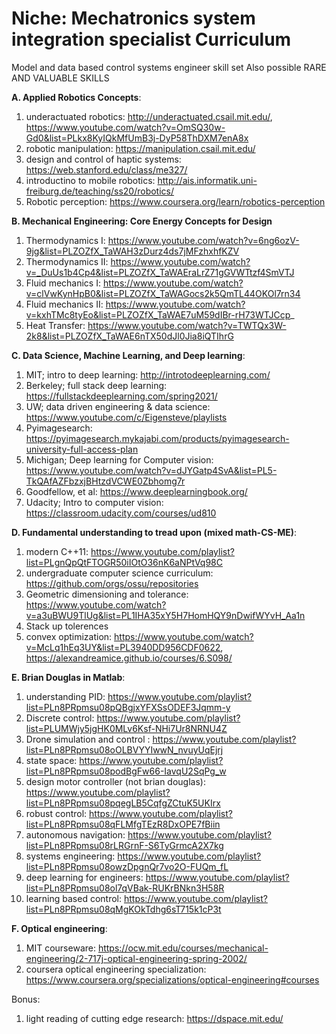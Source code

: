 # Niche: Mechatronics system integration specialist Curriculum

Model and data based control systems engineer skill set 
Also possible RARE AND VALUABLE SKILLS

**A. Applied Robotics Concepts**:
1. underactuated robotics: http://underactuated.csail.mit.edu/, https://www.youtube.com/watch?v=OmSQ30w-Gd0&list=PLkx8KyIQkMfUmB3j-DyP58ThDXM7enA8x
2. robotic manipulation: https://manipulation.csail.mit.edu/
3. design and control of haptic systems: https://web.stanford.edu/class/me327/
4. introductino to mobile robotics: http://ais.informatik.uni-freiburg.de/teaching/ss20/robotics/
5. Robotic perception: https://www.coursera.org/learn/robotics-perception

**B. Mechanical Engineering: Core Energy Concepts for Design**
1. Thermodynamics I: https://www.youtube.com/watch?v=6ng6ozV-9jg&list=PLZOZfX_TaWAH3zDurz4ds7jMFzhxhfKZV
2. Thermodynamics II: https://www.youtube.com/watch?v=_DuUs1b4Cp4&list=PLZOZfX_TaWAEraLrZ71gGVWTtzf4SmVTJ
3. Fluid mechanics I: https://www.youtube.com/watch?v=clVwKynHpB0&list=PLZOZfX_TaWAGocs2k5QmTL44OKOl7rn34
4. Fluid mechanics II: https://www.youtube.com/watch?v=kxhTMc8tyEo&list=PLZOZfX_TaWAE7uM59dIBr-rH73WTJCcp_
5. Heat Transfer: https://www.youtube.com/watch?v=TWTQx3W-2k8&list=PLZOZfX_TaWAE6nTX50dJl0Jia8iQTIhrG

**C. Data Science, Machine Learning, and Deep learning**:
1.  MIT; intro to deep learning: http://introtodeeplearning.com/
2.  Berkeley; full stack deep learning: https://fullstackdeeplearning.com/spring2021/
3.  UW; data driven engineering & data science: https://www.youtube.com/c/Eigensteve/playlists
4.  Pyimagesearch: https://pyimagesearch.mykajabi.com/products/pyimagesearch-university-full-access-plan
5.  Michigan; Deep learning for Computer vision: https://www.youtube.com/watch?v=dJYGatp4SvA&list=PL5-TkQAfAZFbzxjBHtzdVCWE0Zbhomg7r
6.  Goodfellow, et al: https://www.deeplearningbook.org/
7.  Udacity; Intro to computer vision: https://classroom.udacity.com/courses/ud810

**D. Fundamental understanding to tread upon (mixed math-CS-ME)**:
1. modern C++11: https://www.youtube.com/playlist?list=PLgnQpQtFTOGR50iIOtO36nK6aNPtVq98C
2. undergraduate computer science curriculum: https://github.com/orgs/ossu/repositories
3. Geometric dimensioning and tolerance: https://www.youtube.com/watch?v=a3uBWU9TlUg&list=PL1IHA35xY5H7HomHQY9nDwifWYvH_Aa1n
4. Stack up tolerences
5. convex optimization: https://www.youtube.com/watch?v=McLq1hEq3UY&list=PL3940DD956CDF0622, https://alexandreamice.github.io/courses/6.S098/

**E. Brian Douglas in Matlab**:
1. understanding PID: https://www.youtube.com/playlist?list=PLn8PRpmsu08pQBgjxYFXSsODEF3Jqmm-y
2. Discrete control: https://www.youtube.com/playlist?list=PLUMWjy5jgHK0MLv6Ksf-NHi7Ur8NRNU4Z
3. Drone simulation and control : https://www.youtube.com/playlist?list=PLn8PRpmsu08oOLBVYYIwwN_nvuyUqEjrj
4. state space: https://www.youtube.com/playlist?list=PLn8PRpmsu08podBgFw66-IavqU2SqPg_w
5. design motor controller (not brian douglas): https://www.youtube.com/playlist?list=PLn8PRpmsu08pqegLB5CqfgZCtuK5UKIrx
6. robust control: https://www.youtube.com/playlist?list=PLn8PRpmsu08qFLMfgTEzR8DxOPE7fBiin
7. autonomous navigation: https://www.youtube.com/playlist?list=PLn8PRpmsu08rLRGrnF-S6TyGrmcA2X7kg
8. systems engineering: https://www.youtube.com/playlist?list=PLn8PRpmsu08owzDpgnQr7vo2O-FUQm_fL
9. deep learning for engineers: https://www.youtube.com/playlist?list=PLn8PRpmsu08ol7qVBak-RUKrBNkn3H58R
10. learning based control: https://www.youtube.com/playlist?list=PLn8PRpmsu08qMgKOkTdhg6sT715k1cP3t

**F. Optical engineering**:
1. MIT courseware: https://ocw.mit.edu/courses/mechanical-engineering/2-717j-optical-engineering-spring-2002/
2. coursera optical engineering specialization: https://www.coursera.org/specializations/optical-engineering#courses

Bonus: 
1. light reading of cutting edge research: https://dspace.mit.edu/
